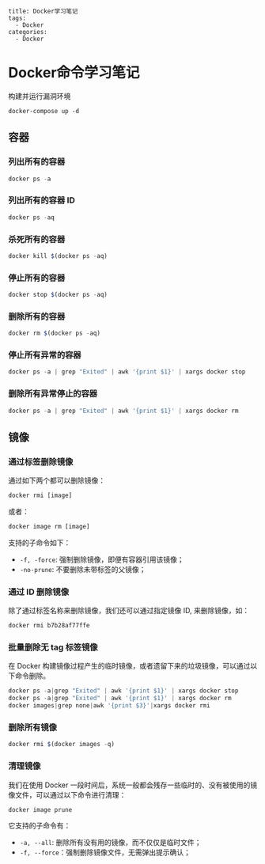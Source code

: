 ~~~
title: Docker学习笔记
tags: 
  - Docker
categories: 
  - Docker
~~~



# Docker命令学习笔记

构建并运行漏洞环境

```
docker-compose up -d
```

## 容器

### 列出所有的容器

```javascript
docker ps -a
```

### 列出所有的容器 ID

```javascript
docker ps -aq
```

### 杀死所有的容器

```javascript
docker kill $(docker ps -aq)
```

### 停止所有的容器

```javascript
docker stop $(docker ps -aq)
```

### 删除所有的容器

```javascript
docker rm $(docker ps -aq)
```

### 停止所有异常的容器

```javascript
docker ps -a | grep "Exited" | awk '{print $1}' | xargs docker stop
```

### 删除所有异常停止的容器

```javascript
docker ps -a | grep "Exited" | awk '{print $1}' | xargs docker rm
```



## 镜像

### 通过标签删除镜像

通过如下两个都可以删除镜像：

```javascript
docker rmi [image]
```

或者：

```javascript
docker image rm [image]
```

支持的子命令如下：

- `-f, -force`: 强制删除镜像，即便有容器引用该镜像；
- `-no-prune`: 不要删除未带标签的父镜像；

### 通过 ID 删除镜像

除了通过标签名称来删除镜像，我们还可以通过指定镜像 ID, 来删除镜像，如：

```javascript
docker rmi b7b28af77ffe
```

### 批量删除无 tag 标签镜像

在 Docker 构建镜像过程产生的临时镜像，或者遗留下来的垃圾镜像，可以通过以下命令删除。

```javascript
docker ps -a|grep "Exited" | awk '{print $1}' | xargs docker stop
docker ps -a|grep "Exited" | awk '{print $1}' | xargs docker rm
docker images|grep none|awk '{print $3}'|xargs docker rmi
```

### 删除所有镜像

```javascript
docker rmi $(docker images -q)
```

### 清理镜像

我们在使用 Docker 一段时间后，系统一般都会残存一些临时的、没有被使用的镜像文件，可以通过以下命令进行清理：

```javascript
docker image prune
```

它支持的子命令有：

- `-a, --all`: 删除所有没有用的镜像，而不仅仅是临时文件；
- `-f, --force`：强制删除镜像文件，无需弹出提示确认；
